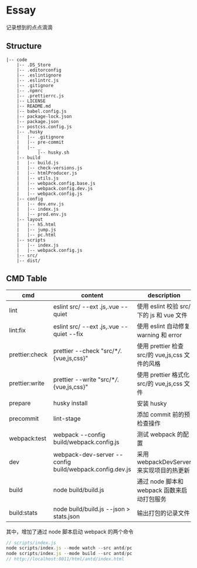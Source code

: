 # Essay

记录想到的点点滴滴

## Structure

```
|-- code
    |-- .DS_Store
    |-- .editorconfig
    |-- .eslintignore
    |-- .eslintrc.js
    |-- .gitignore
    |-- .npmrc
    |-- .prettierrc.js
    |-- LICENSE
    |-- README.md
    |-- babel.config.js
    |-- package-lock.json
    |-- package.json
    |-- postcss.config.js
    |-- .husky
    |   |-- .gitignore
    |   |-- pre-commit
    |   |-- _
    |       |-- husky.sh
    |-- build
    |   |-- build.js
    |   |-- check-versions.js
    |   |-- htmlProducer.js
    |   |-- utils.js
    |   |-- webpack.config.base.js
    |   |-- webpack.config.dev.js
    |   |-- webpack.config.js
    |-- config
    |   |-- dev.env.js
    |   |-- index.js
    |   |-- prod.env.js
    |-- layout
    |   |-- h5.html
    |   |-- jump.js
    |   |-- pc.html
    |-- scripts
    |   |-- index.js
    |   |-- webpack.config.js
    |-- src/
    |-- dist/
```

## CMD Table

| cmd            | content                                                 | description                                     |
| -------------- | ------------------------------------------------------- | ----------------------------------------------- |
| lint           | eslint src/ --ext .js,.vue --quiet                      | 使用 eslint 校验 src/下的 js 和 vue 文件        |
| lint:fix       | eslint src/ --ext .js,.vue --quiet --fix                | 使用 eslint 自动修复 warning 和 error           |
| prettier:check | prettier --check \"src/\*_/_.{vue,js,css}\"             | 使用 prettier 检查 src/的 vue,js,css 文件的风格 |
| prettier:write | prettier --write \"src/\*_/_.{vue,js,css}\"             | 使用 prettier 格式化 src/的 vue,js,css 文件     |
| prepare        | husky install                                           | 安装 husky                                      |
| precommit      | lint-stage                                              | 添加 commit 前的预检查操作                      |
| webpack:test   | webpack --config build/webpack.config.js                | 测试 webpack 的配置                             |
| dev            | webpack-dev-server --config build/webpack.config.dev.js | 采用 webpackDevServer 来实现项目的热更新        |
| build          | node build/build.js                                     | 通过 node 脚本和 webpack 函数来启动打包服务     |
| build:stats    | node build/build.js --json > stats.json                 | 输出打包的记录文件                              |

其中，增加了通过 node 脚本启动 webpack 的两个命令

```javascript
// scripts/index.js
node scripts/index.js --mode watch --src antd/pc
node scripts/index.js --mode build --src antd/pc
// http://localhost:8011/html/antd/index.html
```
